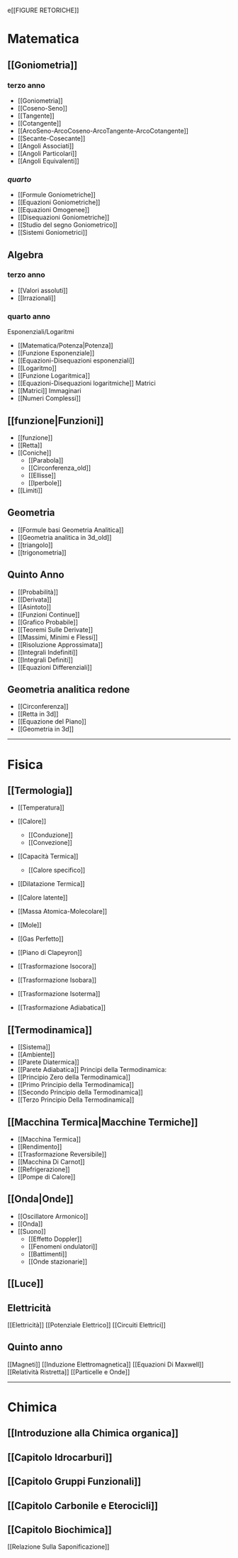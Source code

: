 e[[FIGURE RETORICHE]]
# __Matematica__
## [[Goniometria]] 
### terzo anno
- [[Goniometria]] 
- [[Coseno-Seno]]  
- [[Tangente]]
- [[Cotangente]]
- [[ArcoSeno-ArcoCoseno-ArcoTangente-ArcoCotangente]]
- [[Secante-Cosecante]] 
- [[Angoli Associati]]
- [[Angoli Particolari]]
- [[Angoli Equivalenti]]
### _quarto_
- [[Formule Goniometriche]] 
- [[Equazioni Goniometriche]] 
- [[Equazioni Omogenee]] 
- [[Disequazioni Goniometriche]] 
- [[Studio del segno Goniometrico]]
- [[Sistemi Goniometrici]]
## Algebra
### terzo anno
- [[Valori assoluti]] 
- [[Irrazionali]]
### quarto anno
Esponenziali/Logaritmi
- [[Matematica/Potenza|Potenza]]
- [[Funzione Esponenziale]] 
- [[Equazioni-Disequazioni esponenziali]] 
- [[Logaritmo]] 
- [[Funzione Logaritmica]] 
- [[Equazioni-Disequazioni logaritmiche]] 
Matrici
- [[Matrici]]
Immaginari 
- [[Numeri Complessi]]
## [[funzione|Funzioni]] 
- [[funzione]] 
- [[Retta]] 
- [[Coniche]] 
	- [[Parabola]] 
	- [[Circonferenza_old]] 
	- [[Ellisse]] 
	- [[Iperbole]] 
- [[Limiti]]
## Geometria
- [[Formule basi Geometria Analitica]] 
- [[Geometria analitica in 3d_old]]
- [[triangolo]] 
- [[trigonometria]]
## Quinto Anno
- [[Probabilità]]
- [[Derivata]]
- [[Asintoto]]
- [[Funzioni Continue]]
- [[Grafico Probabile]]
- [[Teoremi Sulle Derivate]]
- [[Massimi, Minimi e Flessi]]
- [[Risoluzione Approssimata]]
- [[Integrali Indefiniti]]
- [[Integrali Definiti]]
- [[Equazioni Differenziali]]



## Geometria analitica redone
- [[Circonferenza]]
- [[Retta in 3d]]
- [[Equazione del Piano]]
- [[Geometria in 3d]]


---
# __Fisica__
## [[Termologia]] 
- [[Temperatura]] 
- [[Calore]]
	- [[Conduzione]]
	- [[Convezione]]
- [[Capacità Termica]]
	- [[Calore specifico]]
- [[Dilatazione Termica]]
- [[Calore latente]]
- [[Massa Atomica-Molecolare]]
- [[Mole]]
- [[Gas Perfetto]]
- [[Piano di Clapeyron]]

- [[Trasformazione Isocora]] 
- [[Trasformazione Isobara]] 
- [[Trasformazione Isoterma]] 
- [[Trasformazione Adiabatica]] 
## [[Termodinamica]]
- [[Sistema]]
- [[Ambiente]]
- [[Parete Diatermica]]
- [[Parete Adiabatica]]
Principi della Termodinamica:
- [[Principio Zero della Termodinamica]]
- [[Primo Principio della Termodinamica]]
- [[Secondo Principio della Termodinamica]]
- [[Terzo Principio Della Termodinamica]] 

## [[Macchina Termica|Macchine Termiche]] 
- [[Macchina Termica]] 
- [[Rendimento]]
- [[Trasformazione Reversibile]]
- [[Macchina Di Carnot]]
- [[Refrigerazione]]
- [[Pompe di Calore]]

## [[Onda|Onde]] 
- [[Oscillatore Armonico]] 
- [[Onda]] 
- [[Suono]] 
	-  [[Effetto Doppler]]
	- [[Fenomeni ondulatori]]
	- [[Battimenti]]
	- [[Onde stazionarie]]

## [[Luce]] 

## **Elettricità**
[[Elettricità]]
[[Potenziale Elettrico]]
[[Circuiti Elettrici]]

## **Quinto anno**
[[Magneti]]
[[Induzione Elettromagnetica]]
[[Equazioni Di Maxwell]]
[[Relatività Ristretta]]
[[Particelle e Onde]]

---
# **Chimica**
## [[Introduzione alla Chimica organica]]

## [[Capitolo Idrocarburi]]

## [[Capitolo Gruppi Funzionali]]

## [[Capitolo Carbonile e Eterocicli]]

## [[Capitolo Biochimica]]

[[Relazione Sulla Saponificazione]]